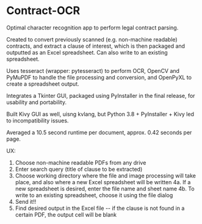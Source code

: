 # Contract-OCR

Optimal character recognition app to perform legal contract parsing.

Created to convert previously scanned (e.g. non-machine readable) contracts, and extract a clause of interest, which is then
packaged and outputted as an Excel spreadsheet. Can also write to an existing spreadsheet.

Uses tesseract (wrapper: pytesseract) to perform OCR, OpenCV and PyMuPDF to handle the file processing and conversion, and OpenPyXL 
to create a spreadsheet output.

Integrates a Tkinter GUI, packaged using PyInstaller in the final release, for usability and portability.

Built Kivy GUI as well, uisng kvlang, but Python 3.8 + PyInstaller + Kivy led to incompatibility issues.

Averaged a 10.5 second runtime per document, approx. 0.42 seconds per page.

UX:

1. Choose non-machine readable PDFs from any drive
2. Enter search query (title of clause to be extracted)
3. Choose working directory where the file and image processing will
   take place, and also where a new Excel spreadsheet will be written
4a. If a new spreadsheet is desired, enter the file name and sheet name
4b. To write to an existing spreadsheet, choose it using the file dialog
5. Send it!!
6. Find desired output in the Excel file -- if the clause is not found in
   a certain PDF, the output cell will be blank
